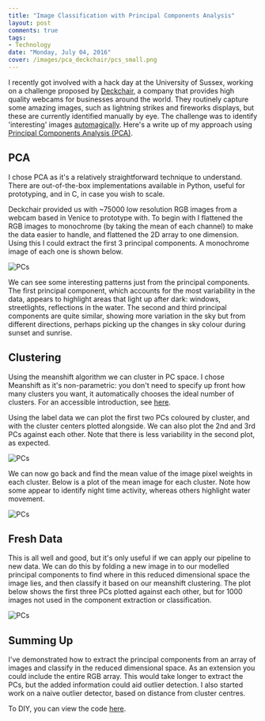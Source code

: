```yaml
---
title: "Image Classification with Principal Components Analysis"
layout: post
comments: true
tags:
- Technology
date: "Monday, July 04, 2016"
cover: /images/pca_deckchair/pcs_small.png
---
```


I recently got involved with a hack day at the University of Sussex, working on a challenge proposed by [Deckchair](https://www.deckchair.com/), a company that provides high quality webcams for businesses around the world. They routinely capture some amazing images, such as lightning strikes and fireworks displays, but these are currently identified manually by eye. The challenge was to identify 'interesting' images [automagically](http://www.reactiongifs.com/wp-content/uploads/2013/03/magic.gif). Here's a write up of my approach using [Principal Components Analysis (PCA)](https://en.wikipedia.org/wiki/Principal_component_analysis).

## PCA

I chose PCA as it's a relatively straightforward technique to understand. There are out-of-the-box implementations available in Python, useful for prototyping, and in C, in case you wish to scale.

Deckchair provided us with ~75000 low resolution RGB images from a webcam based in Venice to prototype with. To begin with I flattened the RGB images to monochrome (by taking the mean of each channel) to make the data easier to handle, and flattened the 2D array to one dimension. Using this I could extract the first 3 principal components. A monochrome image of each one is shown below.

![PCs](/images/pca_deckchair/pcs.png)

We can see some interesting patterns just from the principal components. The first principal component, which accounts for the most variability in the data, appears to highlight areas that light up after dark: windows, streetlights, reflections in the water. The second and third principal components are quite similar, showing more variation in the sky but from different directions, perhaps picking up the changes in sky colour during sunset and sunrise.

## Clustering

Using the meanshift algorithm we can cluster in PC space. I chose Meanshift as it's non-parametric: you don't need to specify up front how many clusters you want, it automatically chooses the ideal number of clusters. For an accessible introduction, see [here](http://sociograph.blogspot.co.uk/2011/11/accessible-introduction-to-mean-shift.html).

Using the label data we can plot the first two PCs coloured by cluster, and with the cluster centers plotted alongside. We can also plot the 2nd and 3rd PCs against each other. Note that there is less variability in the second plot, as expected.

![PCs](/images/pca_deckchair/pcs_clustered.png)

We can now go back and find the mean value of the image pixel weights in each cluster. Below is a plot of the mean image for each cluster. Note how some appear to identify night time activity, whereas others highlight water movement.

![PCs](/images/pca_deckchair/clusters.png)

## Fresh Data

This is all well and good, but it's only useful if we can apply our pipeline to new data. We can do this by folding a new image in to our modelled principal components to find where in this reduced dimensional space the image lies, and then classify it based on our meanshift clustering. The plot below shows the first three PCs plotted against each other, but for 1000 images not used in the component extraction or classification.

![PCs](/images/pca_deckchair/newdata.png)

## Summing Up

I've demonstrated how to extract the principal components from an array of images and classify in the reduced dimensional space.
As an extension you could include the entire RGB array. This would take longer to extract the PCs, but the added information could aid outlier detection. I also started work on a naive outlier detector, based on distance from cluster centres.

To DIY, you can view the code [here](https://github.com/polyphant1/deckchair-pca/blob/master/Image_PCA.ipynb).
